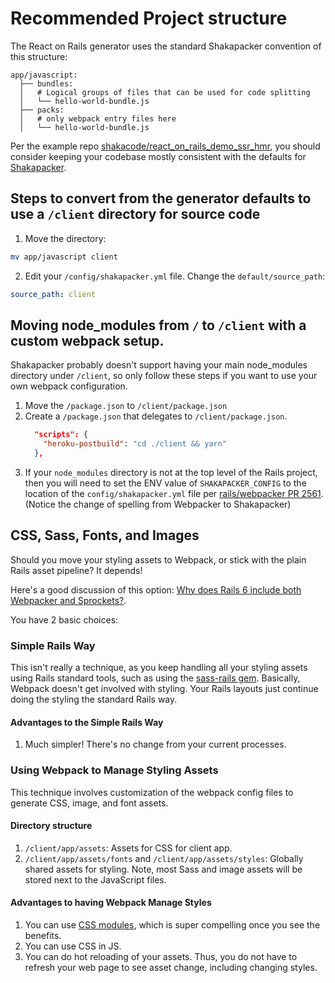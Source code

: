 # Recommended Project structure

The React on Rails generator uses the standard Shakapacker convention of this structure:

```text
app/javascript:
  ├── bundles:
  │   # Logical groups of files that can be used for code splitting
  │   └── hello-world-bundle.js
  ├── packs:
  │   # only webpack entry files here
  │   └── hello-world-bundle.js
```

Per the example repo [shakacode/react_on_rails_demo_ssr_hmr](https://github.com/shakacode/react_on_rails_demo_ssr_hmr),
you should consider keeping your codebase mostly consistent with the defaults for [Shakapacker](https://github.com/shakacode/shakapacker).

## Steps to convert from the generator defaults to use a `/client` directory for source code

1. Move the directory:

```sh
mv app/javascript client
```

2. Edit your `/config/shakapacker.yml` file. Change the `default/source_path`:

```yml
source_path: client
```

## Moving node_modules from `/` to `/client` with a custom webpack setup.

Shakapacker probably doesn't support having your main node_modules directory under `/client`, so only follow these steps if you want to use your own webpack configuration.

1. Move the `/package.json` to `/client/package.json`
2. Create a `/package.json` that delegates to `/client/package.json`.
   ```json
     "scripts": {
       "heroku-postbuild": "cd ./client && yarn"
     },
   ```
3. If your `node_modules` directory is not at the top level of the Rails project, then you will need to set the
   ENV value of `SHAKAPACKER_CONFIG` to the location of the `config/shakapacker.yml` file per [rails/webpacker PR 2561](https://github.com/rails/webpacker/pull/2561). (Notice the change of spelling from Webpacker to Shakapacker)

## CSS, Sass, Fonts, and Images

Should you move your styling assets to Webpack, or stick with the plain Rails asset pipeline? It depends!

Here's a good discussion of this option: [Why does Rails 6 include both Webpacker and Sprockets?](https://rossta.net/blog/why-does-rails-install-both-webpacker-and-sprockets.html).

You have 2 basic choices:

### Simple Rails Way

This isn't really a technique, as you keep handling all your styling assets using Rails standard tools, such as using the [sass-rails gem](https://rubygems.org/gems/sass-rails/versions/5.0.4). Basically, Webpack doesn't get involved with styling. Your Rails layouts just continue doing the styling the standard Rails way.

#### Advantages to the Simple Rails Way

1. Much simpler! There's no change from your current processes.

### Using Webpack to Manage Styling Assets

This technique involves customization of the webpack config files to generate CSS, image, and font assets.

#### Directory structure

1. `/client/app/assets`: Assets for CSS for client app.
1. `/client/app/assets/fonts` and `/client/app/assets/styles`: Globally shared assets for styling. Note, most Sass and image assets will be stored next to the JavaScript files.

#### Advantages to having Webpack Manage Styles

1. You can use [CSS modules](https://github.com/css-modules/css-modules), which is super compelling once you see the benefits.
1. You can use CSS in JS.
1. You can do hot reloading of your assets. Thus, you do not have to refresh your web page to see asset change, including changing styles.
